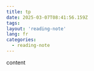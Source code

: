 ```yaml
---
title: tp
date: 2025-03-07T08:41:56.159Z
tags:
layout: 'reading-note'
lang: fr
categories: 
  - reading-note
---
```

content 